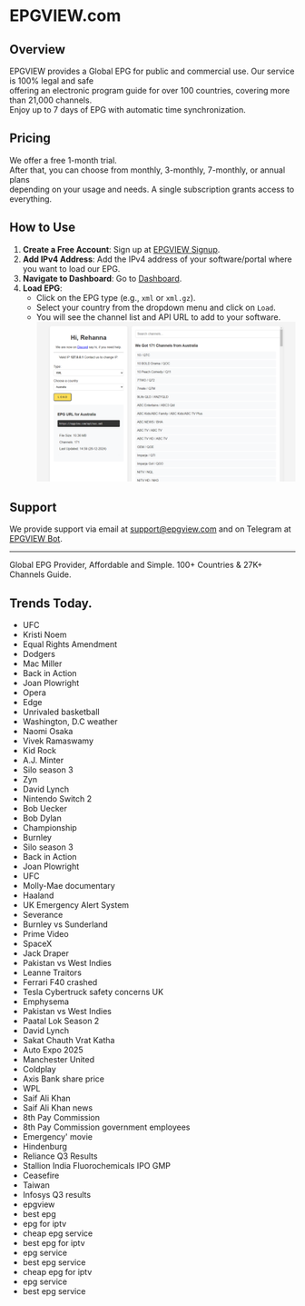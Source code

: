 # EPGVIEW.com



## Overview
EPGVIEW provides a Global EPG for public and commercial use. Our service is 100% legal and safe\
offering an electronic program guide for over 100 countries, covering more than 21,000 channels.\
Enjoy up to 7 days of EPG with automatic time synchronization.

## Pricing
We offer a free 1-month trial. \
After that, you can choose from monthly, 3-monthly, 7-monthly, or annual plans \
depending on your usage and needs. A single subscription grants access to everything.

## How to Use
1. **Create a Free Account**: Sign up at [EPGVIEW Signup](https://epgview.com/signup.php).
2. **Add IPv4 Address**: Add the IPv4 address of your software/portal where you want to load our EPG.
3. **Navigate to Dashboard**: Go to [Dashboard](https://epgview.com/dashboard.php).
4. **Load EPG**:
   - Click on the EPG type (e.g., `xml` or `xml.gz`).
   - Select your country from the dropdown menu and click on `Load`.
   - You will see the channel list and API URL to add to your software.
![EPGVIEW](img/dashboard.png)
## Support
We provide support via email at [support@epgview.com](mailto:support@epgview.com) and on Telegram at [EPGVIEW Bot](https://t.me/epgview_bot).

---

Global EPG Provider, Affordable and Simple. 100+ Countries & 27K+ Channels Guide.

## Trends Today.

- UFC
- Kristi Noem
- Equal Rights Amendment
- Dodgers
- Mac Miller
- Back in Action
- Joan Plowright
- Opera
- Edge
- Unrivaled basketball
- Washington, D.C weather
- Naomi Osaka
- Vivek Ramaswamy
- Kid Rock
- A.J. Minter
- Silo season 3
- Zyn
- David Lynch
- Nintendo Switch 2
- Bob Uecker
- Bob Dylan
- Championship
- Burnley
- Silo season 3
- Back in Action
- Joan Plowright
- UFC
- Molly-Mae documentary
- Haaland
- UK Emergency Alert System
- Severance
- Burnley vs Sunderland
- Prime Video
- SpaceX
- Jack Draper
- Pakistan vs West Indies
- Leanne Traitors
- Ferrari F40 crashed
- Tesla Cybertruck safety concerns UK
- Emphysema
- Pakistan vs West Indies
- Paatal Lok Season 2
- David Lynch
- Sakat Chauth Vrat Katha
- Auto Expo 2025
- Manchester United
- Coldplay
- Axis Bank share price
- WPL
- Saif Ali Khan
- Saif Ali Khan news
- 8th Pay Commission
- 8th Pay Commission government employees
- Emergency' movie
- Hindenburg
- Reliance Q3 Results
- Stallion India Fluorochemicals IPO GMP
- Ceasefire
- Taiwan
- Infosys Q3 results
- epgview
- best epg
- epg for iptv
- cheap epg service
- best epg for iptv
- epg service
- best epg service
- cheap epg for iptv
- epg service
- best epg service
